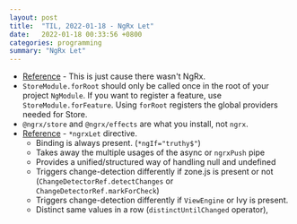 ```yaml
---
layout: post
title:  "TIL, 2022-01-18 - NgRx Let"
date:   2022-01-18 00:33:56 +0800
categories: programming
summary: "NgRx Let"
---
```


- [Reference](https://stackoverflow.com/questions/49127332/nullinjectorerror-no-provider-for-reducermanager) - This is just cause there wasn't NgRx.
 - `StoreModule.forRoot` should only be called once in the root of your project `NgModule`. If you want to register a feature, use `StoreModule.forFeature`. Using `forRoot` registers the global providers needed for Store.
- `@ngrx/store` and `@ngrx/effects` are what you install, not `ngrx`.
- [Reference](https://ngrx.io/guide/component) - `*ngrxLet` directive.
  - Binding is always present. (`*ngIf="truthy$"`)
  - Takes away the multiple usages of the async or `ngrxPush` pipe
  - Provides a unified/structured way of handling null and undefined
  - Triggers change-detection differently if zone.js is present or not (`ChangeDetectorRef.detectChanges` or `ChangeDetectorRef.markForCheck`)
  - Triggers change-detection differently if `ViewEngine` or Ivy is present.
  - Distinct same values in a row (`distinctUntilChanged` operator),
